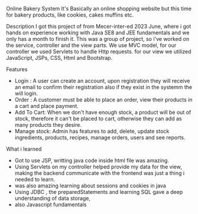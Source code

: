 Online Bakery System
It's Basically an online shopping website but this time for bakery products, like cookies, cakes muffins etc.

Description
I got this project of from Mecer-inter-ed 2023 June, where i got hands on experience working with Java SE8 and JEE fundamentals and we only has a month to finish it.
This was a group of project, so i've worked on the service, controller and the view parts. We use MVC model, for our controller we used Servlets to handle Http requests.
for our view we utilized JavaScript, JSPs, CSS, Html and Bootstrap.

Features
- Login : A user can create an account, upon registration they will receive an email to confirm their registration also if they exist in the systemm the will login.
- Order : A customer must be able to place an order, view their products in a cart and place payment.
- Add To Cart: When we don't have enough stock, a product will be out of stock, therefore it can't be placed to cart, otherwise they can add as many products they desire.
- Manage stock: Admin has features to add, delete, update stock ingredients, products, recipes, manage orders, users and see reports.

What i learned
- Got to use JSP,  writting java code inside html file was amazing. 
- Using Servlets  on my controller helped provide my data for the view, making the backend communicate with the frontend was just a thing i needed to learn.
- was also amazing learning about sessions and cookies in java
- Using JDBC , the preparedStatements and learning SQL gave a deep understanding of data storage, 
- also Javascript fundamentals 

